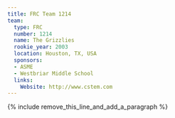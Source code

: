 ```yaml
---
title: FRC Team 1214
team:
  type: FRC
  number: 1214
  name: The Grizzlies
  rookie_year: 2003
  location: Houston, TX, USA
  sponsors:
  - ASME
  - Westbriar Middle School
  links:
    Website: http://www.cstem.com
---
```


{% include remove_this_line_and_add_a_paragraph %}